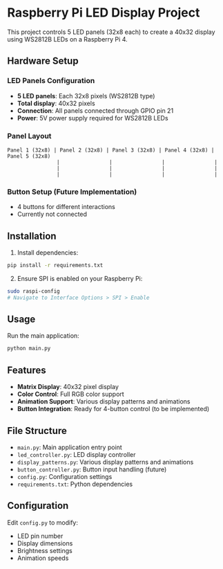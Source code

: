 # Raspberry Pi LED Display Project

This project controls 5 LED panels (32x8 each) to create a 40x32 display using WS2812B LEDs on a Raspberry Pi 4.

## Hardware Setup

### LED Panels Configuration
- **5 LED panels**: Each 32x8 pixels (WS2812B type)
- **Total display**: 40x32 pixels
- **Connection**: All panels connected through GPIO pin 21
- **Power**: 5V power supply required for WS2812B LEDs

### Panel Layout
```
Panel 1 (32x8) | Panel 2 (32x8) | Panel 3 (32x8) | Panel 4 (32x8) | Panel 5 (32x8)
                |                |                |                |
                |                |                |                |
                |                |                |                |
```

### Button Setup (Future Implementation)
- 4 buttons for different interactions
- Currently not connected

## Installation

1. Install dependencies:
```bash
pip install -r requirements.txt
```

2. Ensure SPI is enabled on your Raspberry Pi:
```bash
sudo raspi-config
# Navigate to Interface Options > SPI > Enable
```

## Usage

Run the main application:
```bash
python main.py
```

## Features

- **Matrix Display**: 40x32 pixel display
- **Color Control**: Full RGB color support
- **Animation Support**: Various display patterns and animations
- **Button Integration**: Ready for 4-button control (to be implemented)

## File Structure

- `main.py`: Main application entry point
- `led_controller.py`: LED display controller
- `display_patterns.py`: Various display patterns and animations
- `button_controller.py`: Button input handling (future)
- `config.py`: Configuration settings
- `requirements.txt`: Python dependencies

## Configuration

Edit `config.py` to modify:
- LED pin number
- Display dimensions
- Brightness settings
- Animation speeds 